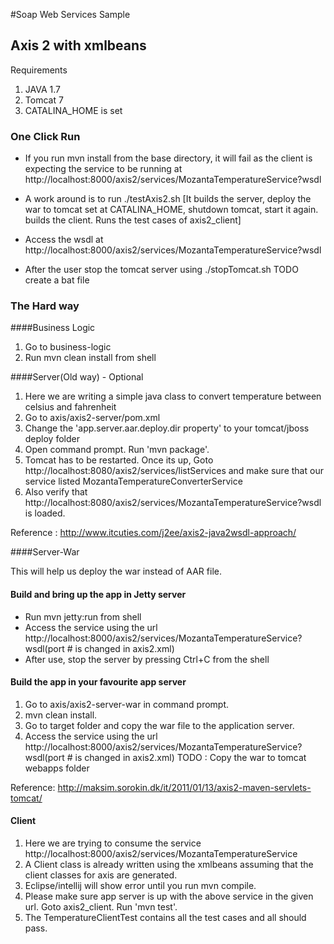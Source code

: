 #Soap Web Services Sample

## Axis 2 with xmlbeans

Requirements
1. JAVA 1.7
2. Tomcat 7
3. CATALINA_HOME is set

### One Click Run

* If you run mvn install from the base directory, it will fail as the client is expecting the service to be running at
    http://localhost:8000/axis2/services/MozantaTemperatureService?wsdl

* A work around is to run ./testAxis2.sh
  [It builds the server, deploy the war to tomcat set at CATALINA_HOME, shutdown tomcat, start it again. builds the client. Runs the test cases of axis2_client]
* Access the wsdl at http://localhost:8000/axis2/services/MozantaTemperatureService?wsdl
* After the user stop the tomcat server using ./stopTomcat.sh
TODO create a bat file

### The Hard way

####Business Logic
1. Go to business-logic
2. Run mvn clean install from shell

####Server(Old way) - Optional

1.  Here we are writing a simple java class to convert temperature between celsius and fahrenheit
2.  Go to axis/axis2-server/pom.xml
3.  Change the 'app.server.aar.deploy.dir property' to your tomcat/jboss deploy folder
4.  Open command prompt. Run 'mvn package'.
5.  Tomcat has to be restarted. Once its up, Goto http://localhost:8080/axis2/services/listServices and make sure that our service listed MozantaTemperatureConverterService
6.  Also verify that http://localhost:8080/axis2/services/MozantaTemperatureService?wsdl is loaded.

Reference : http://www.itcuties.com/j2ee/axis2-java2wsdl-approach/

####Server-War

This will help us deploy the war instead of AAR file.

#### Build and bring up the app in Jetty server
* Run mvn jetty:run from shell
* Access the service using the url http://localhost:8000/axis2/services/MozantaTemperatureService?wsdl(port # is changed in axis2.xml)
* After use, stop the server by pressing Ctrl+C from the shell

#### Build the app in your favourite app server
1.  Go to axis/axis2-server-war in command prompt.
2.  mvn clean install.
3.  Go to target folder and copy the war file to the application server.
4.  Access the service using the url http://localhost:8000/axis2/services/MozantaTemperatureService?wsdl(port # is changed in axis2.xml)
TODO : Copy the war to tomcat webapps folder

Reference: http://maksim.sorokin.dk/it/2011/01/13/axis2-maven-servlets-tomcat/

#### Client
1.  Here we are trying to consume the service http://localhost:8000/axis2/services/MozantaTemperatureService
2.  A Client class is already written using the xmlbeans assuming that the client classes for axis are generated.
3.  Eclipse/intellij will show error until you run mvn compile.
4.  Please make sure app server is up with the above service in the given url. Goto axis2_client. Run 'mvn test'.
5.  The TemperatureClientTest contains all the test cases and all should pass.